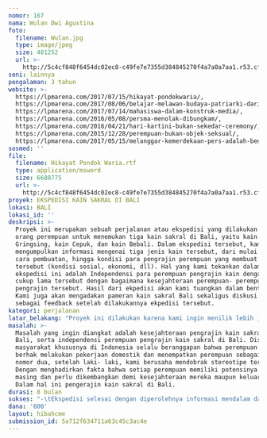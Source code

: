 ```yaml
---
nomor: 167
nama: Wulan Dwi Agustina
foto:
  filename: Wulan.jpg
  type: image/jpeg
  size: 481252
  url: >-
    http://5c4cf848f6454dc02ec8-c49fe7e7355d384845270f4a7a0a7aa1.r53.cf2.rackcdn.com/b8b3fff3-0de0-4902-8d09-065ffd66c6f5/Wulan.jpg
seni: lainnya
pengalaman: 3 tahun
website: >-
  https://lpmarena.com/2017/07/15/hikayat-pondokwaria/,
  https://lpmarena.com/2017/08/06/belajar-melawan-budaya-patriarki-dari-anandhi/,   
  https://lpmarena.com/2017/07/14/mahasiswa-dalam-konstruk-media/,
  https://lpmarena.com/2016/05/08/persma-menolak-dibungkam/, 
  https://lpmarena.com/2016/04/21/hari-kartini-bukan-sekedar-ceremony/,
  https://lpmarena.com/2015/12/28/perempuan-bukan-objek-seksual/,
  https://lpmarena.com/2017/05/15/melanggar-kemerdekaan-pers-adalah-bentuk-penodaan-terhadap-demokrasi/
sosmed: ''
file:
  filename: Hikayat Pondok Waria.rtf
  type: application/msword
  size: 6688775
  url: >-
    http://5c4cf848f6454dc02ec8-c49fe7e7355d384845270f4a7a0a7aa1.r53.cf2.rackcdn.com/79651d9f-a351-44ec-9783-e50c31d5a117/Hikayat%20Pondok%20Waria.rtf
proyek: EKSPEDISI KAIN SAKRAL DI BALI
lokasi: BALI
lokasi_id: ''
deskripsi: >-
  Proyek ini merupakan sebuah perjalanan atau ekspedisi yang dilakukan tiga
  orang perempuan untuk menemukan tiga kain sakral di Bali, yaitu kain
  Gringsing, kain Cepuk, dan kain Bebali. Dalam ekspedisi tersebut, kami akan
  mengumpulkan informasi mengenai tiga jenis kain tersebut, dari mulai sejarah,
  cara pembuatan, hingga kondisi para pengrajin perempuan yang membuat kain
  tersebut (kondisi sosial, ekonomi, dll). Hal yang kami tekankan dalam
  ekspedisi ini adalah Independensi para perempuan pengrajin kain dengan waktu
  cukup lama tersebut dengan bagaimana kesejahteraan perempuan- perempuan
  pengrajin tersebut. Hasil dari ekpedisi akan kami tuangkan dalam bentuk buku.
  Kami juga akan mengadakan pameran kain sakral Bali sekaligus diskusi publik
  sebagai feedback setelah dilakukannya ekpedisi tersebut. 
kategori: perjalanan
latar_belakang: "Proyek ini dilakukan karena kami ingin menilik lebih jauh tentang perempuan-perempuan Bali yang bekerja sebagai pengrajin kain (kain yang disebut “Sakral” di Bali). Sebagai seorang perempuan yang selalu “dilekatkan” dengan pekerjaan domestik (konstruk sosial soal perempuan) sebenarnya perempuan- perempuan pengrajin tersebut justru menunjukan bahwa mereka adalah perempuan yang “merdeka” dalam menekuni bidang mereka. Seorang ibu rumah tangga pun bisa berkarya dengan membuat kain sakral tersebut. Hal tersebutlah sebenarnya yang ingin kami tonjolkan agar memberi rangsangan serta edukasi kepada perempuan- perempuan di mana pun, untuk terus mengeksplore potensi yang dimiliki. Berkarya, mengembangkan bakatnya, dalam hal apapun, tanpa terkonstruk stereotipe yang ada khususnya masyarakat kita (Indonesia) tentang “perempuan”. \r\nTidak hanya pernyataan sebelumnya, ketiga kain sakral tersebut memiliki waktu pengerjaan berbulan-bulan bahkan bertahun-tahun. Selain waktu pengerjaan yang lama ternyata kain-kain tersebut memiliki harga yang sangat tinggi di “pasar” hal ini tentu setelah melewati beberapa “tangan”. Namun yang menjadi pertanyaan, apakah harga yang didapatkan pengrajin sama tingginya? Atau malah jauh di bawah harga pasaran? Hal tersebut tentu akan sangat mempengaruhi kesejahteraan pengrajin perempuan kain sakral tersebut di Bali. Kami berusaha untuk mengungkap hal- hal tersebut. Ini juga merupakan bentuk edukasi kepada masyarakat dan industri untuk lebih menghargai karya penenun tradisional.\r\n"
masalah: >-
  Masalah yang ingin diangkat adalah kesejahteraan pengrajin kain sakral di
  Bali, serta independensi perempuan pengrajin kain sakral di Bali. Disaat
  masyarakat khususnya di Indonesia selalu beranggapan bahwa perempuan hanya
  berhak melakukan pekerjaan domestik dan menempatkan perempuan sebagai manusia
  nomor dua, setelah laki- laki, kami berusaha mendobrak stereotipe tersebut.
  Dengan menghadirkan fakta bahwa setiap perempuan memiliki potensinya masing-
  masing dan perlu dikembangkan demi kesejahteraan mereka maupun keluarganya.
  Dalam hal ini pengerajin kain sakral di Bali. 
durasi: 8 bulan
sukses: "-\tEkspedisi selesai dengan diperolehnya informasi mendalam dan dokumentasi tentang tiga kain sakral tersebut.\r\n-\tTerbitnya Buku yang berisi tentang ekspedisi kain sakral yang mangangkat informasi mendalam terkait perjalanan kami (perempuan) yang menceritakan tentang tiga kain sakral di Bali serta proses dibalik pembuatan kain sakral yang dikerjakan oleh perempuan independen.\r\n-\tTerlaksananya Pameran “Ekspedisi Kain Sakral di Bali\r\n-\tTerlaksananya diskusi publik “Ekspedisi Kain Sakral di Bali” dengan mengangkat tema besar tekait wacana Kebudayaan, Keberagaman, Perempuan (Woman Studies), dan Pengarusutamaan Gender. \r\n-\tAda Feedback dari masyarakat, aktivis perempuan, kaum intelektual, mahasiswa, dan media.\r\n"
dana: '600'
layout: hibahcme
submission_id: 5a712f634711a63c45c3ac4e
---
```

